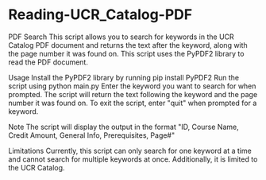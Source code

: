 # Reading-UCR_Catalog-PDF

PDF Search
This script allows you to search for keywords in the UCR Catalog PDF document and returns the text after the keyword, along with the page number it was found on. This script uses the PyPDF2 library to read the PDF document.

Usage
Install the PyPDF2 library by running pip install PyPDF2
Run the script using python main.py
Enter the keyword you want to search for when prompted.
The script will return the text following the keyword and the page number it was found on.
To exit the script, enter "quit" when prompted for a keyword.

Note
The script will display the output in the format "ID, Course Name, Credit Amount, General Info, Prerequisites, Page#"

Limitations
Currently, this script can only search for one keyword at a time and cannot search for multiple keywords at once. Additionally, it is limited to the UCR Catalog.

